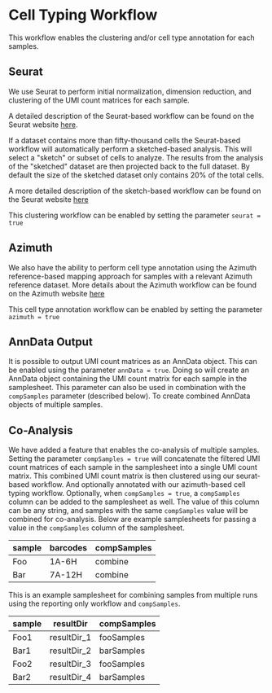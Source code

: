 
# Cell Typing Workflow

This workflow enables the clustering and/or cell type annotation for each samples.

## Seurat

We use Seurat to perform initial normalization, dimension reduction, and clustering of the UMI count matrices for each sample.

A detailed description of the Seurat-based workflow can be found on the Seurat website [here](https://satijalab.org/seurat/articles/pbmc3k_tutorial).

If a dataset contains more than fifty-thousand cells the Seurat-based workflow will automatically perform a sketched-based analysis. This will select a "sketch" or subset of cells to analyze. The results from the analysis of the "sketched" dataset are then projected back to the full dataset. By default the size of the sketched dataset only contains 20% of the total cells.

A more detailed description of the sketch-based workflow can be found on the Seurat website [here](https://satijalab.org/seurat/articles/seurat5_sketch_analysis)

This clustering workflow can be enabled by setting the parameter `seurat = true`

## Azimuth

We also have the ability to perform cell type annotation using the Azimuth reference-based mapping approach for samples with a relevant Azimuth reference dataset. More details about the Azimuth workflow can be found on the Azimuth website [here](https://azimuth.hubmapconsortium.org/)

This cell type annotation workflow can be enabled by setting the parameter `azimuth = true`

## AnnData Output

It is possible to output UMI count matrices as an AnnData object. This can be enabled using the parameter `annData = true`. Doing so will create an AnnData object containing the UMI count matrix for each sample in the samplesheet. This parameter can also be used in combination with the `compSamples` parameter (described below). To create combined AnnData objects of multiple samples.

## Co-Analysis

We have added a feature that enables the co-analysis of multiple samples. Setting the parameter `compSamples = true` will concatenate the filtered UMI count matrices of each sample in the samplesheet into a single UMI count matrix. This combined UMI count matrix is then clustered using our seurat-based workflow. And optionally annotated with our azimuth-based cell typing workflow. Optionally, when `compSamples = true`, a `compSamples` column can be added to the samplesheet as well. The value of this column can be any string, and samples with the same `compSamples` value will be combined for co-analysis. Below are example samplesheets for passing a value in the `compSamples` column of the samplesheet. 

sample | barcodes | compSamples
-- | -- | --
Foo | 1A-6H | combine
Bar | 7A-12H | combine

This is an example samplesheet for combining samples from multiple runs using the reporting only workflow and `compSamples`.

sample | resultDir | compSamples
-- | -- | --
Foo1 | resultDir_1 | fooSamples
Bar1 | resultDir_2 | barSamples
Foo2 | resultDir_3 | fooSamples
Bar2 | resultDir_4 | barSamples